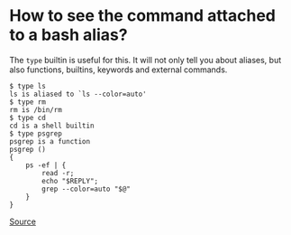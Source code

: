 # How to see the command attached to a bash alias?

The `type` builtin is useful for this. It will not only tell you about aliases, but also functions, builtins, keywords and external commands.

```
$ type ls
ls is aliased to `ls --color=auto'
$ type rm
rm is /bin/rm
$ type cd
cd is a shell builtin
$ type psgrep
psgrep is a function
psgrep () 
{ 
    ps -ef | { 
        read -r;
        echo "$REPLY";
        grep --color=auto "$@"
    }
}
```

[Source](http://askubuntu.com/questions/102093/how-to-see-the-command-attached-to-a-bash-alias)
